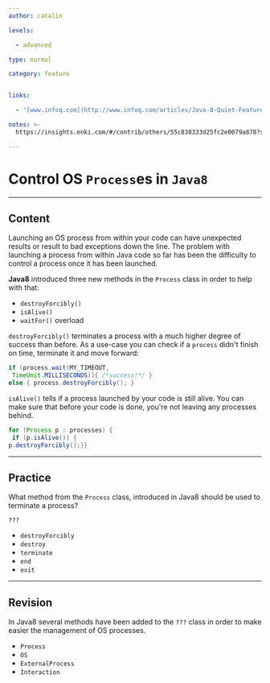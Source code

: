 ```yaml
---
author: catalin

levels:

  - advanced

type: normal

category: feature


links:

  - '[www.infoq.com](http://www.infoq.com/articles/Java-8-Quiet-Features){website}'

notes: >-
  https://insights.enki.com/#/contrib/others/55c838333d25fc2e0079a878?search=khandelwalrinki

---
```


# Control OS `Process`es in `Java8`

---
## Content

Launching an OS process from within your code can have unexpected results or result to bad exceptions down the line.
 The problem with launching a process from within Java code so far has been the difficulty to control a process once it has been launched.

**Java8** introduced three new methods in the `Process` class in order to help with that:
- `destroyForcibly()`
- `isAlive()`
- `waitFor()` overload

`destroyForcibly()` terminates a process with a much higher degree of success than before. As a use-case you can check if a `process` didn't finish on time, terminate it and move forward:

```java
if (process.wait(MY_TIMEOUT, 
 TimeUnit.MILLISECONDS)){ /*success!*/ }
else { process.destroyForcibly(); }

```
`isAlive()` tells if a process launched by your code is still alive. You can make sure that before your code is done, you're not leaving any processes behind. 

```java
for (Process p : processes) {
 if (p.isAlive()) { 
p.destroyForcibly();}}
```

---
## Practice

What method from the `Process` class, introduced in Java8 should be used to terminate a process?

`???`


* `destroyForcibly` 
* `destroy` 
* `terminate` 
* `end` 
* `exit`

---
## Revision

In Java8  several methods have been added to the `???` class in order to make easier the management of OS processes.


* `Process` 
* `OS` 
* `ExternalProcess` 
* `Interaction`

